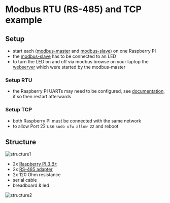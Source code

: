 # Modbus RTU (RS-485) and TCP example

## Setup
- start each ([modbus-master](https://github.com/annabadsi/modbus/tree/master/modbus-master) and [modbus-slave](https://github.com/annabadsi/modbus/tree/master/modbus-slave)) on one Raspberry PI
- the [modbus-slave](https://github.com/annabadsi/modbus/tree/master/modbus-slave) has to be connected to an LED
- to turn the LED on and off via modbus browse on your laptop the [webserver](http://192.168.xxx.xx:5000/) which were started by the modbus-master

### Setup RTU
- the Raspberry PI UARTs may need to be configured, see [documentation](https://www.raspberrypi.org/documentation/configuration/uart.md), if so then restart afterwards

### Setup TCP
- both Raspberry PI must be connected with the same network
- to allow Port 22 use `sudo ufw allow 22` and reboot

## Structure

![structure1](https://raw.githubusercontent.com/annabadsi/modbus/master/img/structure1.PNG)

- 2x [Raspberry PI 3 B+](https://www.reichelt.de/raspberry-pi-3-b-4x-1-4-ghz-1-gb-ram-wlan-bt-raspberry-pi-3b-p217696.html?PROVID=2788&gclid=CjwKCAjwxrzoBRBBEiwAbtX1n1o4QIg8uV4L9559LD1cWGnWN1Uzz1JDwLJy6BZEkQ_UwnEOCxNHvxoCBtoQAvD_BwE&&r=1)
- 2x [RS-485 adapter](https://www.reichelt.de/raspberry-pi-shield-rs485-schnittstelle-rpi-rs485-p162304.html)
- 2x 120 Ohm resistance
- serial cable
- breadboard & led

![structure2](https://raw.githubusercontent.com/annabadsi/modbus/master/img/structure2.jpg)
